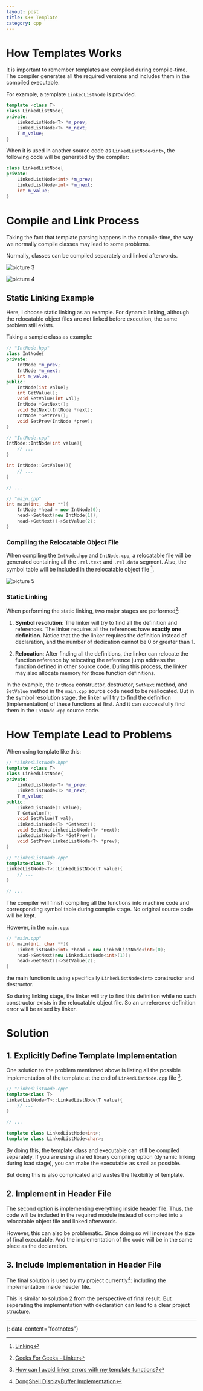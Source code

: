 ```yaml
---
layout: post
title: C++ Template
category: cpp
---
```


# How Templates Works

It is important to remember templates are compiled during compile-time. The compiler generates all the required versions and includes them in the compiled executable.

For example, a template `LinkedListNode` is provided.

```c++
template <class T>
class LinkedListNode{
private:
    LinkedListNode<T> *m_prev;
    LinkedListNode<T> *m_next;
    T m_value;
}
```

When it is used in another source code as `LinkedListNode<int>`, the following code will be generated by the compiler:

```c++
class LinkedListNode{
private:
    LinkedListNode<int> *m_prev;
    LinkedListNode<int> *m_next;
    int m_value;
}
```

# Compile and Link Process

Taking the fact that template parsing happens in the compile-time, the way we normally compile classes may lead to some problems.

Normally, classes can be compiled separately and linked afterwords.

![picture 3](/Blog/images/2022-05-09-14-42-36-compile-stage.png)  

![picture 4](/Blog/images/2022-05-09-14-42-52-link-stage.png)  

## Static Linking Example

Here, I choose static linking as an example. For dynamic linking, although the relocatable object files are not linked before execution, the same problem still exists.

Taking a sample class as example:

```c++
// "IntNode.hpp"
class IntNode{
private:
    IntNode *m_prev;
    IntNode *m_next;
    int m_value;
public:
    IntNode(int value);
    int GetValue();
    void SetValue(int val);
    IntNode *GetNext();
    void SetNext(IntNode *next);
    IntNode *GetPrev();
    void SetPrev(IntNode *prev);
}
```

```c++
// "IntNode.cpp"
IntNode::IntNode(int value){
    // ...
}

int IntNode::GetValue(){
    // ...
}

// ...
```

```c++
// "main.cpp"
int main(int, char **){
    IntNode *head = new IntNode(0);
    head->SetNext(new IntNode(1));
    head->GetNext()->SetValue(2);
}
```

### Compiling the Relocatable Object File

When compiling the `IntNode.hpp` and `IntNode.cpp`, a relocatable file will be generated containing all the `.rel.text` and `.rel.data` segment. Also, the symbol table will be included in the relocatable object file [^1].

![picture 5](/Blog/images/2022-05-09-15-23-13-relocatable-object-file-structure.png)  

### Static Linking

When performing the static linking, two major stages are performed[^2]:

1. **Symbol resolution**: The linker will try to find all the definition and references. The linker requires all the references have **exactly one definition**. Notice that the the linker requires the definition instead of declaration, and the number of dedication cannot be 0 or greater than 1.
   
2. **Relocation**: After finding all the definitions, the linker can relocate the function reference by relocating the reference jump address the function defined in other source code. During this process, the linker may also allocate memory for those function definitions.

In the example, the `IntNode` constructor, destructor, `SetNext` method, and `SetValue` method in the `main.cpp` source code need to be reallocated. But in the symbol resolution stage, the linker will try to find the definition (implementation) of these functions at first. And it can successfully find them in the `IntNode.cpp` source code.

# How Template Lead to Problems

When using template like this:

```c++
// "LinkedListNode.hpp"
template <class T>
class LinkedListNode{
private:
    LinkedListNode<T> *m_prev;
    LinkedListNode<T> *m_next;
    T m_value;
public:
    LinkedListNode(T value);
    T GetValue();
    void SetValue(T val);
    LinkedListNode<T> *GetNext();
    void SetNext(LinkedListNode<T> *next);
    LinkedListNode<T> *GetPrev();
    void SetPrev(LinkedListNode<T> *prev);
}
```

```c++
// "LinkedListNode.cpp"
template<class T>
LinkedListNode<T>::LinkedListNode(T value){
    // ...
}

// ...
```

The compiler will finish compiling all the functions into machine code and corresponding symbol table during compile stage. No original source code will be kept.

However, in the `main.cpp`:

```c++
// "main.cpp"
int main(int, char **){
    LinkedListNode<int> *head = new LinkedListNode<int>(0);
    head->SetNext(new LinkedListNode<int>(1));
    head->GetNext()->SetValue(2);
}
```

the main function is using specifically `LinkedListNode<int>` constructor and destructor.

So during linking stage, the linker will try to find this definition while no such constructor exists in the relocatable object file. So an unreference definition error will be raised by linker.

# Solution

## 1. Explicitly Define Template Implementation

One solution to the problem mentioned above is listing all the possible implementation of the template at the end of `LinkedListNode.cpp` file [^3].

```c++
// "LinkedListNode.cpp"
template<class T>
LinkedListNode<T>::LinkedListNode(T value){
    // ...
}

// ...

template class LinkedListNode<int>;
template class LinkedListNode<char>;
```

By doing this, the template class and executable can still be compiled separately. If you are using shared library compiling option (dynamic linking during load stage), you can make the executable as small as possible.

But doing this is also complicated and wastes the flexibility of template.

## 2. Implement in Header File

The second option is implementing everything inside header file. Thus, the code will be included in the required module instead of compiled into a relocatable object file and linked afterwords.

However, this can also be problematic. Since doing so will increase the size of final executable. And the implementation of the code will be in the same place as the declaration.

## 3. Include Implementation in Header File

The final solution is used by my project currently[^4]: including the implementation inside header file.

This is similar to solution 2 from the perspective of final result. But seperating the implementation with declaration can lead to a clear project structure.

---
{: data-content="footnotes"}

[^1]: [Linking](https://people.cs.pitt.edu/~xianeizhang/notes/Linking.html#overview)

[^2]: [Geeks For Geeks - Linker](https://www.geeksforgeeks.org/linker/)

[^3]: [How can I avoid linker errors with my template functions?](https://isocpp.org/wiki/faq/templates#separate-template-fn-defn-from-decl)

[^4]: [DongShell DisplayBuffer Implementation](https://github.com/Fangjun-Zhou/Dong-Shell/commit/52f57e0cbad38bd0eb2bd3f586c123428397348c)